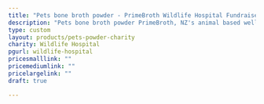 ```yaml
---
title: "Pets bone broth powder - PrimeBroth Wildlife Hospital Fundraiser"
description: "Pets bone broth powder PrimeBroth, NZ's animal based wellness drink for pets"
type: custom
layout: products/pets-powder-charity
charity: Wildlife Hospital
pgurl: wildlife-hospital
pricesmalllink: ""
pricemediumlink: ""
pricelargelink: ""
draft: true

---
```

